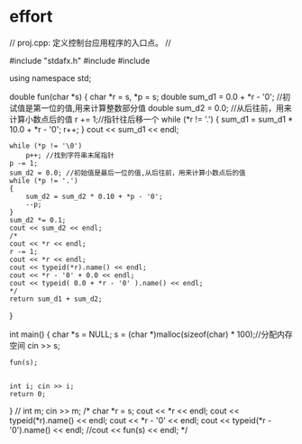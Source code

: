 # effort

// proj.cpp: 定义控制台应用程序的入口点。
//

#include "stdafx.h"
#include <iostream>
#include <typeinfo>

using namespace std;


double fun(char *s)
{
	char *r = s, *p = s;
	double sum_d1 = 0.0 + *r - '0'; //初试值是第一位的值,用来计算整数部分值
	double sum_d2 = 0.0; //从后往前，用来计算小数点后的值
	r += 1;//指针往后移一个
	while (*r != '.')
	{
		sum_d1 = sum_d1 * 10.0 + *r - '0';
		r++;
	}
	cout << sum_d1 << endl;

	while (*p != '\0')
		p++; //找到字符串末尾指针
	p -= 1;
	sum_d2 = 0.0; //初始值是最后一位的值,从后往前，用来计算小数点后的值
	while (*p != '.')
	{
		sum_d2 = sum_d2 * 0.10 + *p - '0';
		--p;
	}
	sum_d2 *= 0.1;
	cout << sum_d2 << endl;
	/*
	cout << *r << endl; 
	r -= 1;
	cout << *r << endl;
	cout << typeid(*r).name() << endl;
	cout << *r - '0' + 0.0 << endl;
	cout << typeid( 0.0 + *r - '0' ).name() << endl;
	*/
	return sum_d1 + sum_d2;
}


int main()
{
	char *s = NULL;
	s = (char *)malloc(sizeof(char) * 100);//分配内存空间
	cin >> s;

	fun(s);
	

	int i; cin >> i;
    return 0;
}
// int m; cin >> m;
/*
char *r = s;
cout << *r << endl;
cout << typeid(*r).name() << endl;
cout << *r - '0' << endl;
cout << typeid(*r - '0').name() << endl;
//cout << fun(s) << endl;
*/
